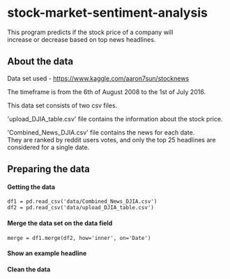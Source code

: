 # stock-market-sentiment-analysis
This program predicts if the stock price of a company will </br> increase or decrease based on top news headlines.

## About the data

Data set used - https://www.kaggle.com/aaron7sun/stocknews

The timeframe is from the 6th of August 2008 to the 1st of July 2016.

This data set consists of two csv files. </br>

'upload_DJIA_table.csv' file contains the information about the stock price.</br>

'Combined_News_DJIA.csv' file contains the news for each date. </br>
They are ranked by reddit users votes, and only the top 25 headlines are considered for a single date.

## Preparing the data

#### Getting the data

```
df1 = pd.read_csv('data/Combined_News_DJIA.csv')
df2 = pd.read_csv('data/upload_DJIA_table.csv')
```
#### Merge the data set on the data field
```
merge = df1.merge(df2, how='inner', on='Date')
```

#### Show an example headline



#### Clean the data
